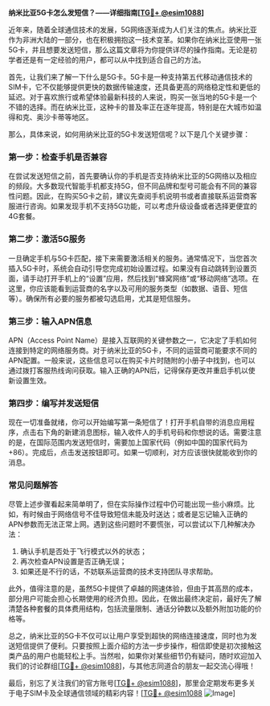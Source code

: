 **纳米比亚5G卡怎么发短信？——详细指南[[TG💪+ @esim1088](https://t.me/s/esim1088)]**

近年来，随着全球通信技术的发展，5G网络逐渐成为人们关注的焦点。纳米比亚作为非洲大陆的一部分，也在积极拥抱这一技术变革。如果你在纳米比亚使用一张5G卡，并且想要发送短信，那么这篇文章将为你提供详尽的操作指南。无论是初学者还是有一定经验的用户，都可以从中找到适合自己的方法。

首先，让我们来了解一下什么是5G卡。5G卡是一种支持第五代移动通信技术的SIM卡，它不仅能够提供更快的数据传输速度，还具备更高的网络稳定性和更低的延迟。对于喜欢旅行或希望体验最新科技的人来说，购买一张当地的5G卡是一个不错的选择。而在纳米比亚，这种卡的普及率正在逐年提高，特别是在大城市如温得和克、奥沙卡蒂等地区。

那么，具体来说，如何用纳米比亚的5G卡发送短信呢？以下是几个关键步骤：

### **第一步：检查手机是否兼容**
在尝试发送短信之前，首先要确认你的手机是否支持纳米比亚的5G网络以及相应的频段。大多数现代智能手机都支持5G，但不同品牌和型号可能会有不同的兼容性问题。因此，在购买5G卡之前，建议先查阅手机说明书或者直接联系运营商客服进行咨询。如果发现手机不支持5G功能，可以考虑升级设备或者选择更便宜的4G套餐。

### **第二步：激活5G服务**
一旦确定手机与5G卡匹配，接下来需要激活相关的服务。通常情况下，当您首次插入5G卡时，系统会自动引导您完成初始设置过程。如果没有自动跳转到设置页面，请手动打开手机上的“设置”应用，然后找到“蜂窝网络”或“移动网络”选项。在这里，你应该能看到运营商的名字以及可用的服务类型（如数据、语音、短信等）。确保所有必要的服务都被勾选启用，尤其是短信服务。

### **第三步：输入APN信息**
APN（Access Point Name）是接入互联网的关键参数之一，它决定了手机如何连接到特定的网络服务商。对于纳米比亚的5G卡，不同的运营商可能要求不同的APN配置。一般来说，这些信息可以在购买卡片时随附的小册子中找到，也可以通过拨打客服热线询问获取。输入正确的APN后，记得保存更改并重启手机以使新设置生效。

### **第四步：编写并发送短信**
现在一切准备就绪，你可以开始编写第一条短信了！打开手机自带的消息应用程序，点击右下角的新建消息图标，输入收件人的手机号码和你想说的话。需要注意的是，在国际范围内发送短信时，需要加上国家代码（例如中国的国家代码为+86）。完成后，点击发送按钮即可。如果一切顺利，对方应该很快就能收到你的消息。

### **常见问题解答**
尽管上述步骤看起来简单明了，但在实际操作过程中仍可能出现一些小麻烦。比如，有时候由于网络信号不佳导致短信未能及时送达；或者是忘记输入正确的APN参数而无法正常上网。遇到这些问题时不要慌张，可以尝试以下几种解决办法：
1. 确认手机是否处于飞行模式以外的状态；
2. 再次检查APN设置是否正确无误；
3. 如果还是不行的话，不妨联系运营商的技术支持团队寻求帮助。

此外，值得注意的是，虽然5G卡提供了卓越的网速体验，但由于其高昂的成本，部分用户可能会担心长期使用的经济负担。因此，在做出最终决定前，最好先了解清楚各种套餐的具体费用结构，包括流量限制、通话分钟数以及额外附加功能的价格等。

总之，纳米比亚的5G卡不仅可以让用户享受到超快的网络连接速度，同时也为发送短信提供了便利。只要按照上面介绍的方法一步步操作，相信即使是初次接触这类产品的用户也能轻松上手。当然啦，如果你对某些细节仍有疑问，随时欢迎加入我们的讨论群组[[TG💪+ @esim1088](https://t.me/s/esim1088)]，与其他志同道合的朋友一起交流心得哦！

最后，别忘了关注我们的官方账号[[TG💪+ @esim1088](https://t.me/s/esim1088)]，那里会定期发布更多关于电子SIM卡及全球通信领域的精彩内容！[[TG💪+ @esim1088](https://t.me/s/esim1088) ![Image](https://i.postimg.cc/4NQfJmqS/Snipaste-2025-05-13-00-14-12.png)]